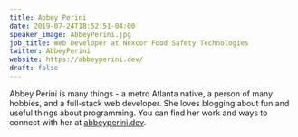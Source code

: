 ```yaml
---
title: Abbey Perini
date: 2019-07-24T18:52:51-04:00
speaker_image: AbbeyPerini.jpg
job_title: Web Developer at Nexcor Food Safety Technologies
twitter: AbbeyPerini
website: https://abbeyperini.dev/
draft: false
---
```


Abbey Perini is many things - a metro Atlanta native, a person of many hobbies, and a full-stack web developer. She loves blogging about fun and useful things about programming. You can find her work and ways to connect with her at [abbeyperini.dev](https://abbeyperini.dev).
